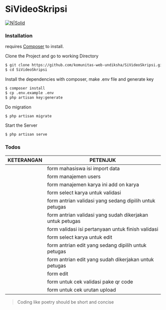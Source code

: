 # SiVideoSkripsi

[![N|Solid](https://undiksha.ac.id/wp-content/uploads/2016/10/new-LOGO.png)](https://undiksha.ac.id/)

### Installation

 requires [Composer](https://getcomposer.org/)  to install.


Clone the Project and go to working Directory
```sh
$ git clone https://github.com/komunitas-web-undiksha/SiVideoSkripsi.git
$ cd SiVideoSkripsi
```
 Install the dependencies with composer, make .env file and generate key
```sh
$ composer install
$ cp .env.example .env
$ php artisan key:generate
```
Do migration
```sh
$ php artisan migrate
```

Start the Server
```sh
$ php artisan serve
```
### Todos

| KETERANGAN | PETENJUK |
| ------ | ------ |
|  | form mahasiswa isi import data |
|  | form manajemen users |
|  | form manajemen karya ini add on karya |
|  | form select karya untuk validasi |
|  | form antrian validasi yang sedang dipilih untuk petugas |
|  | form antrian validasi yang sudah dikerjakan untuk petugas |
|  | form validasi isi pertanyaan untuk finish validasi|
|  | form select karya untuk edit |
|  | form antrian edit yang sedang dipilih untuk petugas |
|  | form antrian edit yang sudah dikerjakan untuk petugas |
|  | form edit |
|  | form untuk cek validasi pake qr code |
|  | form untuk cek urutan upload |



>Coding like poetry should be short and concise

